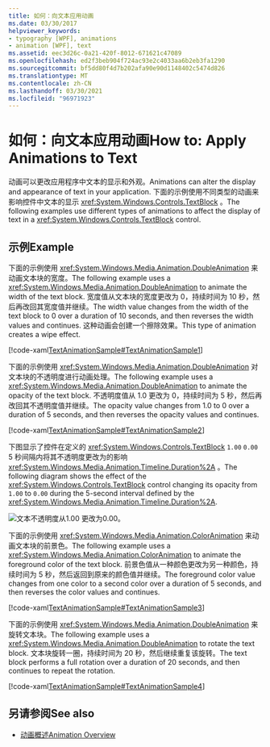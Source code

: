 ```yaml
---
title: 如何：向文本应用动画
ms.date: 03/30/2017
helpviewer_keywords:
- typography [WPF], animations
- animation [WPF], text
ms.assetid: eec3d26c-0a21-420f-8012-671621c47089
ms.openlocfilehash: ed2f3beb904f724ac93e2c4033aa6b2eb3fa1290
ms.sourcegitcommit: bf5dd80f4d7b202afa90e90d1148402c5474d826
ms.translationtype: MT
ms.contentlocale: zh-CN
ms.lasthandoff: 03/30/2021
ms.locfileid: "96971923"
---
```

# <a name="how-to-apply-animations-to-text"></a><span data-ttu-id="39e2b-102">如何：向文本应用动画</span><span class="sxs-lookup"><span data-stu-id="39e2b-102">How to: Apply Animations to Text</span></span>
<span data-ttu-id="39e2b-103">动画可以更改应用程序中文本的显示和外观。</span><span class="sxs-lookup"><span data-stu-id="39e2b-103">Animations can alter the display and appearance of text in your application.</span></span> <span data-ttu-id="39e2b-104">下面的示例使用不同类型的动画来影响控件中文本的显示 <xref:System.Windows.Controls.TextBlock> 。</span><span class="sxs-lookup"><span data-stu-id="39e2b-104">The following examples use different types of animations to affect the display of text in a <xref:System.Windows.Controls.TextBlock> control.</span></span>  
  
## <a name="example"></a><span data-ttu-id="39e2b-105">示例</span><span class="sxs-lookup"><span data-stu-id="39e2b-105">Example</span></span>  
 <span data-ttu-id="39e2b-106">下面的示例使用 <xref:System.Windows.Media.Animation.DoubleAnimation> 来动画文本块的宽度。</span><span class="sxs-lookup"><span data-stu-id="39e2b-106">The following example uses a <xref:System.Windows.Media.Animation.DoubleAnimation> to animate the width of the text block.</span></span> <span data-ttu-id="39e2b-107">宽度值从文本块的宽度更改为 0，持续时间为 10 秒，然后再改回其宽度值并继续。</span><span class="sxs-lookup"><span data-stu-id="39e2b-107">The width value changes from the width of the text block to 0 over a duration of 10 seconds, and then reverses the width values and continues.</span></span> <span data-ttu-id="39e2b-108">这种动画会创建一个擦除效果。</span><span class="sxs-lookup"><span data-stu-id="39e2b-108">This type of animation creates a wipe effect.</span></span>  
  
 [!code-xaml[TextAnimationSample#TextAnimationSample1](~/samples/snippets/csharp/VS_Snippets_Wpf/TextAnimationSample/CS/Window1.xaml#textanimationsample1)]  
  
 <span data-ttu-id="39e2b-109">下面的示例使用 <xref:System.Windows.Media.Animation.DoubleAnimation> 对文本块的不透明度进行动画处理。</span><span class="sxs-lookup"><span data-stu-id="39e2b-109">The following example uses a <xref:System.Windows.Media.Animation.DoubleAnimation> to animate the opacity of the text block.</span></span> <span data-ttu-id="39e2b-110">不透明度值从 1.0 更改为 0，持续时间为 5 秒，然后再改回其不透明度值并继续。</span><span class="sxs-lookup"><span data-stu-id="39e2b-110">The opacity value changes from 1.0 to 0 over a duration of 5 seconds, and then reverses the opacity values and continues.</span></span>  
  
 [!code-xaml[TextAnimationSample#TextAnimationSample2](~/samples/snippets/csharp/VS_Snippets_Wpf/TextAnimationSample/CS/Window1.xaml#textanimationsample2)]  
  
 <span data-ttu-id="39e2b-111">下图显示了控件在定义的 <xref:System.Windows.Controls.TextBlock> `1.00` `0.00` 5 秒间隔内将其不透明度更改为的影响 <xref:System.Windows.Media.Animation.Timeline.Duration%2A> 。</span><span class="sxs-lookup"><span data-stu-id="39e2b-111">The following diagram shows the effect of the <xref:System.Windows.Controls.TextBlock> control changing its opacity from `1.00` to `0.00` during the 5-second interval defined by the <xref:System.Windows.Media.Animation.Timeline.Duration%2A>.</span></span>  
  
 ![文本不透明度从1.00 更改为0.00。](./media/how-to-apply-animations-to-text/faded-text-opacity-change.png)  

 <span data-ttu-id="39e2b-113">下面的示例使用 <xref:System.Windows.Media.Animation.ColorAnimation> 来动画文本块的前景色。</span><span class="sxs-lookup"><span data-stu-id="39e2b-113">The following example uses a <xref:System.Windows.Media.Animation.ColorAnimation> to animate the foreground color of the text block.</span></span> <span data-ttu-id="39e2b-114">前景色值从一种颜色更改为另一种颜色，持续时间为 5 秒，然后返回到原来的颜色值并继续。</span><span class="sxs-lookup"><span data-stu-id="39e2b-114">The foreground color value changes from one color to a second color over a duration of 5 seconds, and then reverses the color values and continues.</span></span>  
  
 [!code-xaml[TextAnimationSample#TextAnimationSample3](~/samples/snippets/csharp/VS_Snippets_Wpf/TextAnimationSample/CS/Window1.xaml#textanimationsample3)]  
  
 <span data-ttu-id="39e2b-115">下面的示例使用 <xref:System.Windows.Media.Animation.DoubleAnimation> 来旋转文本块。</span><span class="sxs-lookup"><span data-stu-id="39e2b-115">The following example uses a <xref:System.Windows.Media.Animation.DoubleAnimation> to rotate the text block.</span></span> <span data-ttu-id="39e2b-116">文本块旋转一圈，持续时间为 20 秒，然后继续重复该旋转。</span><span class="sxs-lookup"><span data-stu-id="39e2b-116">The text block performs a full rotation over a duration of 20 seconds, and then continues to repeat the rotation.</span></span>  
  
 [!code-xaml[TextAnimationSample#TextAnimationSample4](~/samples/snippets/csharp/VS_Snippets_Wpf/TextAnimationSample/CS/Window1.xaml#textanimationsample4)]  
  
## <a name="see-also"></a><span data-ttu-id="39e2b-117">另请参阅</span><span class="sxs-lookup"><span data-stu-id="39e2b-117">See also</span></span>

- [<span data-ttu-id="39e2b-118">动画概述</span><span class="sxs-lookup"><span data-stu-id="39e2b-118">Animation Overview</span></span>](../graphics-multimedia/animation-overview.md)
